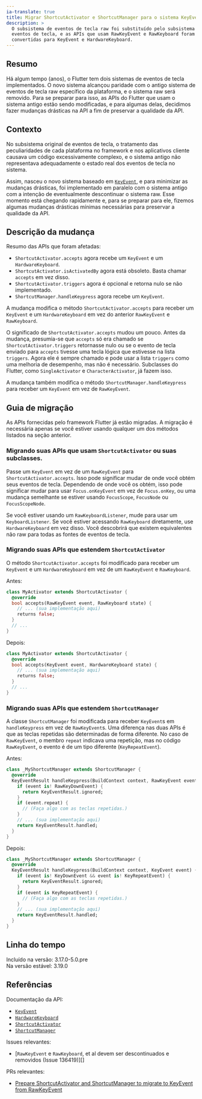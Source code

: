 ```yaml
---
ia-translate: true
title: Migrar ShortcutActivator e ShortcutManager para o sistema KeyEvent
description: >
  O subsistema de eventos de tecla raw foi substituído pelo subsistema de
  eventos de tecla, e as APIs que usam RawKeyEvent e RawKeyboard foram
  convertidas para KeyEvent e HardwareKeyboard.
---
```


## Resumo

Há algum tempo (anos), o Flutter tem dois sistemas de eventos de tecla
implementados. O novo sistema alcançou paridade com o antigo sistema de
eventos de tecla raw específico da plataforma, e o sistema raw será removido.
Para se preparar para isso, as APIs do Flutter que usam o sistema antigo
estão sendo modificadas, e para algumas delas, decidimos fazer mudanças
drásticas na API a fim de preservar a qualidade da API.

## Contexto

No subsistema original de eventos de tecla, o tratamento das peculiaridades
de cada plataforma no framework e nos aplicativos cliente causava um código
excessivamente complexo, e o sistema antigo não representava adequadamente o
estado real dos eventos de tecla no sistema.

Assim, nasceu o novo sistema baseado em [`KeyEvent`][], e para minimizar as
mudanças drásticas, foi implementado em paralelo com o sistema antigo com
a intenção de eventualmente descontinuar o sistema raw. Esse momento está
chegando rapidamente e, para se preparar para ele, fizemos algumas mudanças
drásticas mínimas necessárias para preservar a qualidade da API.

## Descrição da mudança

Resumo das APIs que foram afetadas:

- `ShortcutActivator.accepts` agora recebe um `KeyEvent` e um
  `HardwareKeyboard`.
- `ShortcutActivator.isActivatedBy` agora está obsoleto. Basta chamar
  `accepts` em vez disso.
- `ShortcutActivator.triggers` agora é opcional e retorna nulo se não
  implementado.
- `ShortcutManager.handleKeypress` agora recebe um `KeyEvent`.

A mudança modifica o método `ShortcutActivator.accepts` para receber um
`KeyEvent` e um `HardwareKeyboard` em vez do anterior `RawKeyEvent` e
`RawKeyboard`.

O significado de `ShortcutActivator.accepts` mudou um pouco. Antes da
mudança, presumia-se que `accepts` só era chamado se
`ShortcutActivator.triggers` retornasse nulo ou se o evento de tecla enviado
para `accepts` tivesse uma tecla lógica que estivesse na lista `triggers`.
Agora ele é sempre chamado e pode usar a lista `triggers` como uma melhoria
de desempenho, mas não é necessário. Subclasses do Flutter, como
`SingleActivator` e `CharacterActivator`, já fazem isso.

A mudança também modifica o método `ShortcutManager.handleKeypress` para
receber um `KeyEvent` em vez de `RawKeyEvent`.

## Guia de migração

As APIs fornecidas pelo framework Flutter já estão migradas. A migração
é necessária apenas se você estiver usando qualquer um dos métodos listados
na seção anterior.

### Migrando suas APIs que usam `ShortcutActivator` ou suas subclasses.

Passe um `KeyEvent` em vez de um `RawKeyEvent` para
`ShortcutActivator.accepts`. Isso pode significar mudar de onde você obtém
seus eventos de tecla. Dependendo de onde você os obtém, isso pode
significar mudar para usar `Focus.onKeyEvent` em vez de `Focus.onKey`, ou
uma mudança semelhante se estiver usando `FocusScope`, `FocusNode` ou
`FocusScopeNode`.

Se você estiver usando um `RawKeyboardListener`, mude para usar um
`KeyboardListener`. Se você estiver acessando `RawKeyboard` diretamente,
use `HardwareKeyboard` em vez disso. Você descobrirá que existem equivalentes
não raw para todas as fontes de eventos de tecla.

### Migrando suas APIs que estendem `ShortcutActivator`

O método `ShortcutActivator.accepts` foi modificado para receber um
`KeyEvent` e um `HardwareKeyboard` em vez de um `RawKeyEvent` e
`RawKeyboard`.

Antes:

```dart
class MyActivator extends ShortcutActivator {
  @override
  bool accepts(RawKeyEvent event, RawKeyboard state) {
    // ... (sua implementação aqui)
    returns false;
  }
  // ...
}
```

Depois:

```dart
class MyActivator extends ShortcutActivator {
  @override
  bool accepts(KeyEvent event, HardwareKeyboard state) {
    // ... (sua implementação aqui)
    returns false;
  }
  // ...
}
```

### Migrando suas APIs que estendem `ShortcutManager`

A classe `ShortcutManager` foi modificada para receber `KeyEvent`s em
`handleKeypress` em vez de `RawKeyEvent`s. Uma diferença nas duas APIs é
que as teclas repetidas são determinadas de forma diferente. No caso de
`RawKeyEvent`, o membro `repeat` indicava uma repetição, mas no código
`RawKeyEvent`, o evento é de um tipo diferente (`KeyRepeatEvent`).

Antes:

```dart
class _MyShortcutManager extends ShortcutManager {
  @override
  KeyEventResult handleKeypress(BuildContext context, RawKeyEvent event) {
    if (event is! RawKeyDownEvent) {
      return KeyEventResult.ignored;
    }
    if (event.repeat) {
      // (Faça algo com as teclas repetidas.)
    }
    // ... (sua implementação aqui)
    return KeyEventResult.handled;
  }
}
```

Depois:

```dart
class _MyShortcutManager extends ShortcutManager {
  @override
  KeyEventResult handleKeypress(BuildContext context, KeyEvent event) {
    if (event is! KeyDownEvent && event is! KeyRepeatEvent) {
      return KeyEventResult.ignored;
    }
    if (event is KeyRepeatEvent) {
      // (Faça algo com as teclas repetidas.)
    }
    // ... (sua implementação aqui)
    return KeyEventResult.handled;
  }
}
```

## Linha do tempo

Incluído na versão: 3.17.0-5.0.pre<br>
Na versão estável: 3.19.0

## Referências

Documentação da API:

* [`KeyEvent`][]
* [`HardwareKeyboard`][]
* [`ShortcutActivator`][]
* [`ShortcutManager`][]

Issues relevantes:

* [`RawKeyEvent` e `RawKeyboard`, et al devem ser descontinuados e removidos (Issue 136419)][]

PRs relevantes:

* [Prepare ShortcutActivator and ShortcutManager to migrate to KeyEvent from RawKeyEvent][]

[`KeyEvent`]: {{site.api}}/flutter/services/KeyEvent-class.html
[`HardwareKeyboard`]: {{site.api}}/flutter/services/HardwareKeyboard-class.html
[`ShortcutActivator`]: {{site.api}}/flutter/widgets/ShortcutActivator-class.html
[`ShortcutManager`]: {{site.api}}/flutter/widgets/ShortcutManager-class.html
[`RawKeyEvent` and `RawKeyboard`, et al should be deprecated and removed (Issue 136419)]: {{site.repo.flutter}}/issues/136419
[Prepare ShortcutActivator and ShortcutManager to migrate to KeyEvent from RawKeyEvent]: {{site.repo.flutter}}/pull/136854

